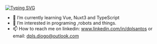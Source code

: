[![Typing SVG](https://readme-typing-svg.demolab.com?font=Fira+Code&pause=1000&color=B302F7&width=435&lines=%F0%9F%91%8B+Hi%2C+I%E2%80%99m+Diogo;%F0%9F%A7%91%F0%9F%8F%BB%E2%80%8D%F0%9F%92%BB+I'm+a+computer+science+student.;%F0%9F%A4%93+I'm+26+years+old+;+%F0%9F%87%A7%F0%9F%87%B7+I'm+from+Brazil+;%F0%9F%98%8A+Be+Welcome+!+%3AD+)](https://git.io/typing-svg)

- 🌱 I’m currently learning Vue, Nuxt3 and TypeScript
- 👀 I’m interested in programing ,robots and things.
- 📫 How to reach me on linkedin: www.linkedin.com/in/dplsantos or email: dpls.diogo@outlook.com

<!---
Reiquem/Reiquem is a ✨ special ✨ repository because its `README.md` (this file) appears on your GitHub profile.
You can click the Preview link to take a look at your changes.
--->

